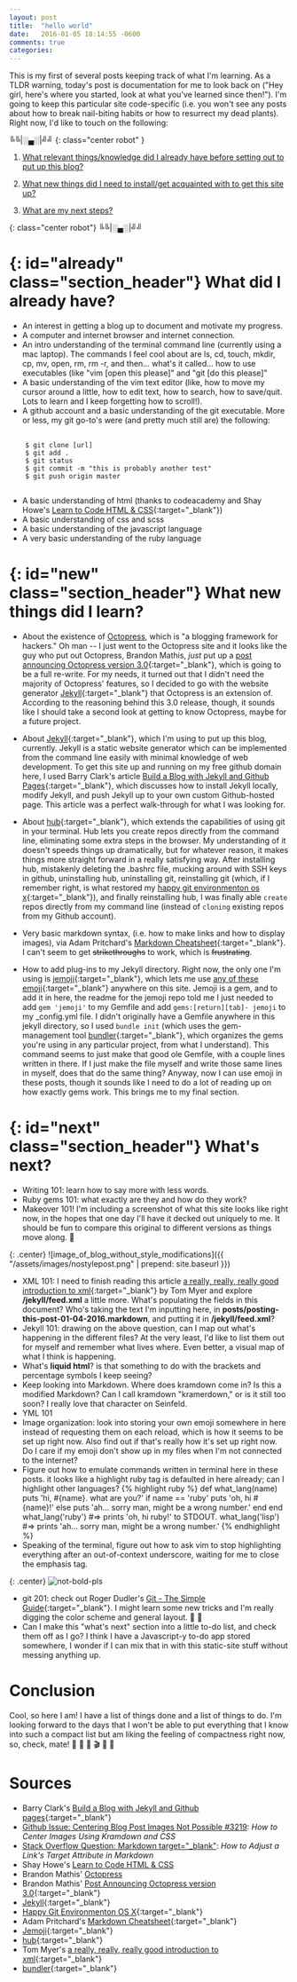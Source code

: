 ```yaml
---
layout: post
title:  "hello world"
date:   2016-01-05 18:14:55 -0600
comments: true
categories: 
---
```


This is my first of several posts keeping track of what I'm learning. As a TLDR warning, today's post is documentation for me to look back on ("Hey girl, here's where you started, look at what you've learned since then!"). I'm going to keep this particular site code-specific (i.e. you won't see any posts about how to break nail-biting habits or how to resurrect my dead plants). Right now, I'd like to touch on the following:  

╚╚\|░▄░\|╝╝
{: class="center robot" }

1. [What relevant things/knowledge did I already have before setting out to put up this blog?](#already)

2. [What new things did I need to install/get acquainted with to get this site up?](#new)

3. [What are my next steps?](#next)

{: class="center robot"}
╚╚\|░▄░\|╝╝

{: id="already" class="section_header"}
What did I already have?
===============================

- An interest in getting a blog up to document and motivate my progress.
- A computer and internet browser and internet connection.
- An intro  understanding of the terminal command line (currently using a mac laptop). The commands I feel cool about are ls, cd, touch, mkdir, cp, mv, open, rm, rm -r, and then... what's it called... how to use executables (like "vim [open this please]" and "git [do this please]"
- A basic understanding of the vim text editor (like, how to move my cursor around a little, how to edit text, how to search, how to save/quit. Lots to learn and I keep forgetting how to scroll!).
- A github account and a basic understanding of the git executable. More or less, my git go-to's were (and pretty much still are) the following:
<pre>
  <code>
    $ git clone [url]
    $ git add .
    $ git status
    $ git commit -m "this is probably another test"
    $ git push origin master 
  </code>
</pre>
- A basic understanding of html (thanks to codeacademy and Shay Howe's [Learn to Code HTML & CSS](http://learn.shayhowe.com/){:target="_blank"})
- A basic understanding of css and scss
- A basic understanding of the javascript language
- A very basic understanding of the ruby language

{: id="new" class="section_header"}
What new things did I learn?
===============================


- About the existence of [Octopress](http://octopress.org/), which is "a blogging framework for hackers." Oh man -- I just went to the Octopress site and it looks like the guy who put out Octopress, Brandon Mathis, *just* put up a [post announcing Octopress version 3.0](http://octopress.org/2015/01/15/octopress-3.0-is-coming/){:target="_blank"}, which is going to be a full re-write. For my needs, it turned out that I didn't need the majority of Octopress' features, so I decided to go with the website generator [Jekyll](https://www.jekyllrb.com){:target="_blank"} that Octopress is an extension of. According to the reasoning behind this 3.0 release, though, it sounds like I should take a second look at getting to know Octopress, maybe for a future project.
- About [Jekyll](https://www.jekyll.rb){:target="_blank"}, which I'm using to put up this blog, currently. Jekyll is a static website generator which can be implemented from the command line easily with minimal knowledge of web development. To get this site up and running on my free github domain here, I used Barry Clark's article [Build a Blog with Jekyll and Github Pages](https://www.smashingmagazine.com/2014/08/build-blog-jekyll-github-pages/){:target="_blank"}, which discusses how to install Jekyll locally, modify Jekyll, and push Jekyll up to your own custom Github-hosted page. This article was a perfect walk-through for what I was looking for.  
- About [hub](https://github.com/github/hub){:target="_blank"}, which extends the capabilities of using git in your terminal. Hub lets you create repos directly from the command line, eliminating some extra steps in the browser. My understanding of it doesn't speeds things up dramatically, but for whatever reason, it makes things more straight forward in a really satisfying way. After installing hub, mistakenly deleting the .bashrc file, mucking around with SSH keys in github, uninstalling hub, uninstalling git, reinstalling git (which, if I remember right, is what restored my [happy git environmenton os x](https://gist.github.com/trey/2722934){:target="_blank"}), and finally reinstalling hub, I was finally able <code>create</code> repos directly from my command line (instead of <code>cloning</code> existing repos from my Github account). 
    
- Very basic markdown syntax, (i.e. how to make links and how to display images), via Adam Pritchard's [Markdown Cheatsheet](https://github.com/adam-p/markdown-here/wiki/Markdown-Cheatsheet){:target="_blank"}. I can't seem to get ~~strikethroughs~~ to work, which is ~~frustrating~~.
- How to add plug-ins to my Jekyll directory. Right now, the only one I'm using is [jemoji](https://github.com/jekyll/jemoji){:target="_blank"}, which lets me use [any of these emoji](http://www.emoji-cheat-sheet.com/){:target="_blank"} anywhere on this site. Jemoji is a gem, and to add it in here, the readme for the jemoji repo told me I just needed to add <code>gem 'jemoji'</code> to my Gemfile and add <code>gems:[return][tab]- jemoji</code> to my \_config.yml file. I didn't originally have a Gemfile anywhere in this jekyll directory, so I used <code>bundle init</code> (which uses the gem-management tool [bundler](http://bundler.io/){:target="_blank"}, which organizes the gems you're using in any particular project, from what I understand). This command seems to just make that good ole Gemfile, with a couple lines written in there. If I just make the file myself and write those same lines in myself, does that do the same thing? Anyway, now I can use emoji in these posts, though it sounds like I need to do a lot of reading up on how exactly gems work. This brings me to my final section.

{: id="next" class="section_header"}
What's next?
============

- Writing 101: learn how to say more with less words.
- Ruby gems 101: what exactly are they and how do they work?
- Makeover 101! I'm including a screenshot of what this site looks like right now, in the hopes that one day I'll have it decked out uniquely to me. It should be fun to compare this original to different versions as things move along. :construction_worker:

{: .center}
![image_of_blog_without_style_modifications]({{ "/assets/images/nostylepost.png" | prepend: site.baseurl }})

- XML 101: I need to finish reading this article [a really, really, really good introduction to xml](http://www.sitepoint.com/really-good-introduction-xml/){:target="_blank"} by Tom Myer and explore **/jekyll/feed.xml** a little more. What's populating the fields in this document? Who's taking the text I'm inputting here, in **posts/posting-this-post-01-04-2016.markdown**, and putting it in **/jekyll/feed.xml**?
- Jekyll 101: drawing on the above question, can I map out what's happening in the different files? At the very least, I'd like to list them out for myself and remember what lives where. Even better, a visual map of what I think is happening.
- What's **liquid html**? is that something to do with the brackets and percentage symbols I keep seeing? 
- Keep looking into Markdown. Where does kramdown come in? Is this a modified Markdown? Can I call kramdown "kramerdown," or is it still too soon? I really love that character on Seinfeld.
- YML 101 
- Image organization: look into storing your own emoji somewhere in here instead of requesting them on each reload, which is how it seems to be set up right now. Also find out if that's really how it's set up right now. Do I care if my emoji don't show up in my files when I'm not connected to the internet?
- Figure out how to emulate commands written in terminal here in these posts. it looks like a highlight ruby tag is defaulted in here already; can I highlight other languages?
{% highlight ruby %}
def what_lang(name)
  puts 'hi, #{name}. what are you?'
    if name == 'ruby'
      puts 'oh, hi #{name}!'
    else
      puts 'ah... sorry man, might be a wrong number.'
    end
end
what_lang('ruby')
#=> prints 'oh, hi ruby!' to STDOUT.
what_lang('lisp')
#=> prints 'ah... sorry man, might be a wrong number.'
{% endhighlight %}
- Speaking of the terminal, figure out how to ask vim to stop highlighting everything after an out-of-context underscore, waiting for me to close the emphasis tag. 

{: .center}
![not-bold-pls](http://i.imgur.com/FyVfVCg.gif)

- git 201: check out Roger Dudler's [Git - The Simple Guide](http://rogerdudler.github.io/git-guide/){:target="_blank"}. I might learn some new tricks and I'm really digging the color scheme and general layout. :shell: :whale2:
- Can I make this "what's next" section into a little to-do list, and check them off as I go? I think I have a Javascript-y to-do app stored somewhere, I wonder if I can mix that in with this static-site stuff without messing anything up. 

Conclusion
==========

Cool, so here I am! I have a list of things done and a list of things to do. I'm looking forward to the days that I won't be able to put everything that I know into such a compact list but am liking the feeling of compactness right now, so, check, mate! :pushpin: :paperclip: :bowling: :clapper: :tophat: :tea:

Sources
=======

- Barry Clark's [Build a Blog with Jekyll and Github pages](https://www.smashingmagazine.com/2014/08/build-blog-jekyll-github-pages/){:target="_blank"} 
- [Github Issue: Centering Blog Post Images Not Possible #3219](https://github.com/jekyll/jekyll/issues/3219): _How to Center Images Using Kramdown and CSS_
- [Stack Overflow Question: Markdown target="\_blank"](http://stackoverflow.com/questions/4425198/markdown-target-blank#answer-4705645): _How to Adjust a Link's Target Attribute in Markdown_
- Shay Howe's [Learn to Code HTML & CSS](http://learn.shayhowe.com/)
- Brandon Mathis' [Octopress](http://octopress.org/)
- Brandon Mathis' [Post Announcing Octopress version 3.0](http://octopress.org/2015/01/15/octopress-3.0-is-coming/){:target="_blank"}
- [Jekyll](https://www.jekyllrb.com){:target="_blank"}
- [Happy Git Environmenton OS X](https://gist.github.com/trey/2722934){:target="_blank"}
- Adam Pritchard's [Markdown Cheatsheet](https://github.com/adam-p/markdown-here/wiki/Markdown-Cheatsheet){:target="_blank"}
- [Jemoji](https://github.com/jekyll/jemoji){:target="_blank"}
- [hub](https://github.com/github/hub){:target="_blank"}
- Tom Myer's [a really, really, really good introduction to xml](http://www.sitepoint.com/really-good-introduction-xml/){:target="_blank"}
- [bundler](http://bundler.io/){:target="_blank"}
